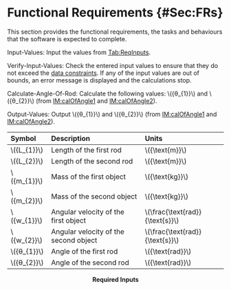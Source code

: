 # Functional Requirements {#Sec:FRs}

This section provides the functional requirements, the tasks and behaviours that the software is expected to complete.

<div id="inputValues"></div>

Input-Values: Input the values from [Tab:ReqInputs](./SecFRs.md#Table:ReqInputs).

<div id="verifyInptVals"></div>

Verify-Input-Values: Check the entered input values to ensure that they do not exceed the [data constraints](./SecDataConstraints.md#Sec:DataConstraints). If any of the input values are out of bounds, an error message is displayed and the calculations stop.

<div id="calcAng"></div>

Calculate-Angle-Of-Rod: Calculate the following values: \\({θ\_{1}}\\) and \\({θ\_{2}}\\) (from [IM:calOfAngle1](./SecIMs.md#IM:calOfAngle1) and [IM:calOfAngle2](./SecIMs.md#IM:calOfAngle2)).

<div id="outputValues"></div>

Output-Values: Output \\({θ\_{1}}\\) and \\({θ\_{2}}\\) (from [IM:calOfAngle1](./SecIMs.md#IM:calOfAngle1) and [IM:calOfAngle2](./SecIMs.md#IM:calOfAngle2)).

<div id="Table:ReqInputs"></div>

|Symbol        |Description                          |Units                            |
|:-------------|:------------------------------------|:--------------------------------|
|\\({L\_{1}}\\)|Length of the first rod              |\\({\text{m}}\\)                 |
|\\({L\_{2}}\\)|Length of the second rod             |\\({\text{m}}\\)                 |
|\\({m\_{1}}\\)|Mass of the first object             |\\({\text{kg}}\\)                |
|\\({m\_{2}}\\)|Mass of the second object            |\\({\text{kg}}\\)                |
|\\({w\_{1}}\\)|Angular velocity of the first object |\\(\frac{\text{rad}}{\text{s}}\\)|
|\\({w\_{2}}\\)|Angular velocity of the second object|\\(\frac{\text{rad}}{\text{s}}\\)|
|\\({θ\_{1}}\\)|Angle of the first rod               |\\({\text{rad}}\\)               |
|\\({θ\_{2}}\\)|Angle of the second rod              |\\({\text{rad}}\\)               |

**<p align="center">Required Inputs</p>**
